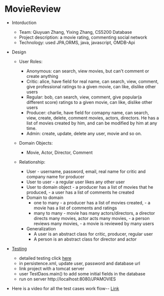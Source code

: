 # MovieReview

* Intorduction
	* Team: Qiuyuan Zhang, Yixing Zhang, CS5200 Database
	* Project description: a movie rating, commenting social network
	* Technology: used JPA,ORMS, java, javascript, OMDB-Api
* Design
	* User Roles: 
	   * Anonymous: can search, view movies, but can't comment or create anything
	   * Critic: alice, have field for real name, can search, view, comment, give professional ratings to a given movie, can like, dislike other users
	   * Regular: bob, can search, view, comment, give popular(a different score) ratings to a given movie, can like, dislike other users
	   * Producer: charlie, have field for comapny name, can search, view, create, delete, comment movies, actors, directors. He has a list of movies created by him, and can be modified by him at any time.
	   * Admin: create, update, delete any user, movie and so on.

	* Domain Objects:
		* Movie, Actor, Director, Comment
	* Relationship:
		* User - username, password, email, real name for critic and company name for producer
		* User to user  - a regular user likes any other user
		* User to domain object - a producer has a list of movies that he produced, - a user has a list of comments he created
		* Domain to domain
			* one to many - a producer has a list of movies created, - a movie has a list of comments and ratings
			* many to many - movie has many actors/directors, a director directs many movies, actor acts many movies, - a person reviews many movies, - a movie is reviewed by many users  	 
		* Generalization
			* A user is an abstract class for critic, producer, regular user
			* A person is an abstract class for director and actor  
		
* [Testing](https://github.com/socrateszhang/MovieReview/wiki/Testing)
   * detailed testing click [here](https://github.com/socrateszhang/MovieReview/wiki/Testing)
   * in persistence.xml, update user, password and database url 
   * link project with a tomcat server
   * user TestDaos.main() to add some initial fields in the database
   * run on server http://localhost:8080/JPAMOVIES

* Here is a video for all the test cases work flow-- [Link](https://www.youtube.com/playlist?list=PLlyJlZfnumvQXnCIT0_lonmLPk9rqEGnr)
